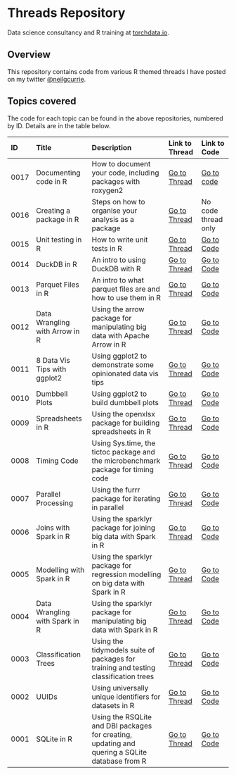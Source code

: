 # Threads Repository

Data science consultancy and R training at [torchdata.io](https://www.torchdata.io).

## Overview

This repository contains code from various R themed threads I have posted on my twitter [@neilgcurrie](https://twitter.com/neilgcurrie). 

## Topics covered

The code for each topic can be found in the above repositories, numbered by ID. Details are in the table below.

| ID| Title| Description|Link to Thread|Link to Code|
|:--------------|:--------------|:--------------|:--------------|:--------------|
| 0017|Documenting code in R|How to document your code, including packages with roxygen2|[Go to Thread](https://twitter.com/neilgcurrie/status/1574791025310121985)|[Go to code](https://github.com/neilcuz/threads/blob/master/0017_documenting-code-in-r/documenting-code-in-r.md)|
| 0016 | Creating a package in R        | Steps on how to organise your analysis as a package                                            | [Go to Thread](https://twitter.com/neilgcurrie/status/1572254358397681665) | No code thread only                                                                                                                |
| 0015 | Unit testing in R              | How to write unit tests in R                                                                   | [Go to Thread](https://twitter.com/neilgcurrie/status/1569717576112181250) | [Go to Code](https://github.com/neilcuz/threads/blob/master/0015_unit-testing-in-r/unit-testing-in-r.md)                           |
| 0014 | DuckDB in R                    | An intro to using DuckDB with R                                                                | [Go to Thread](https://twitter.com/neilgcurrie/status/1567543254668955653) | [Go to Code](https://github.com/neilcuz/threads/blob/master/0014_duckdb-in-r/duckdb-in-r.md)                                       |
| 0013 | Parquet Files in R             | An intro to what parquet files are and how to use them in R                                    | [Go to Thread](https://twitter.com/neilgcurrie/status/1565006543786954752) | [Go to Code](https://github.com/neilcuz/threads/blob/master/0013_parquet-files-in-r/parquet-files-in-r.md)                         |
| 0012 | Data Wrangling with Arrow in R | Using the arrow package for manipulating big data with Apache Arrow in R                       | [Go to Thread](https://twitter.com/neilgcurrie/status/1554867200392998912) | [Go to Code](https://github.com/neilcuz/threads/blob/master/0012_data-wrangling-with-arrow-in-r/data-wrangling-with-arrow-in-r.md) |
| 0011 | 8 Data Vis Tips with ggplot2   | Using ggplot2 to demonstrate some opinionated data vis tips                                    | [Go to Thread](https://twitter.com/neilgcurrie/status/1553047716959117312) | [Go to Code](https://github.com/neilcuz/threads/blob/master/0011_data-vis-tips-ggplot2/data-vis-tips-ggplot2.md)                   |
| 0010 | Dumbbell Plots                 | Using ggplot2 to build dumbbell plots                                                          | [Go to Thread](https://twitter.com/neilgcurrie/status/1550148635345620992) | [Go to Code](https://github.com/neilcuz/threads/blob/master/0010_dumbbell-plots/dumbell-plots.md)                                  |
| 0009 | Spreadsheets in R              | Using the openxlsx package for building spreadsheets in R                                      | [Go to Thread](https://twitter.com/neilgcurrie/status/1547974432009818114) | [Go to Code](https://github.com/neilcuz/threads/blob/master/0009_spreadsheets-in-r/spreadsheets-in-r.md)                           |
| 0008 | Timing Code                    | Using Sys.time, the tictoc package and the microbenchmark package for timing code              | [Go to Thread](https://twitter.com/neilgcurrie/status/1547249515408699392) | [Go to Code](https://github.com/neilcuz/threads/blob/master/0008_timing-code/timing.md)                                            |
| 0007 | Parallel Processing            | Using the furrr package for iterating in parallel                                              | [Go to Thread](https://twitter.com/neilgcurrie/status/1544351837901316096) | [Go to Code](https://github.com/neilcuz/threads/blob/master/0007_parallel-processing/furrr.md)                                     |
| 0006 | Joins with Spark in R          | Using the sparklyr package for joining big data with Spark in R                                | [Go to Thread](https://twitter.com/neilgcurrie/status/1542538510833315840) | [Go to Code](https://github.com/neilcuz/threads/blob/master/0006_joins-with-spark-in-r/spark3.md)                                  |
| 0005 | Modelling with Spark in R      | Using the sparklyr package for regression modelling on big data with Spark in R                | [Go to Thread](https://twitter.com/neilgcurrie/status/1539658503249309709) | [Go to Code](https://github.com/neilcuz/threads/blob/master/0005_modelling-with-spark-in-r/spark2.md)                              |
| 0004 | Data Wrangling with Spark in R | Using the sparklyr package for manipulating big data with Spark in R                           | [Go to Thread](https://twitter.com/neilgcurrie/status/1537102647924117504) | [Go to Code](https://github.com/neilcuz/threads/blob/master/0004_data-wrangling-with-spark-in-r/thread-code.md)                    |
| 0003 | Classification Trees           | Using the tidymodels suite of packages for training and testing classification trees           | [Go to Thread](https://twitter.com/neilgcurrie/status/1534928350438756352) | [Go to Code](https://github.com/neilcuz/threads/blob/master/0003_classification-trees/decision-trees_20220608.md)                  |
| 0002 | UUIDs                          | Using universally unique identifiers for datasets in R                                         | [Go to Thread](https://twitter.com/neilgcurrie/status/1529126536229466112) | [Go to Code](https://github.com/neilcuz/threads/blob/master/0002_uuids/uuid_20220523.md)                                           |
| 0001 | SQLite in R                    | Using the RSQLite and DBI packages for creating, updating and quering a SQLite database from R | [Go to Thread](https://twitter.com/neilgcurrie/status/1527677516608991232) | [Go to Code](https://github.com/neilcuz/threads/blob/master/0001_sqlite/sqlite_20200520.md)                                        |
